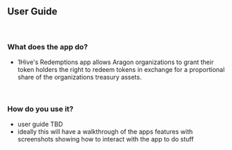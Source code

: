 ## User Guide

<br>

### What does the app do?
- 1Hive's Redemptions app allows Aragon organizations to grant their token holders the right to redeem tokens in exchange for a proportional share of the organizations treasury assets.

<br>

### How do you use it?
- user guide TBD
- ideally this will have a walkthrough of the apps features with screenshots showing how to interact with the app to do stuff

<br>
